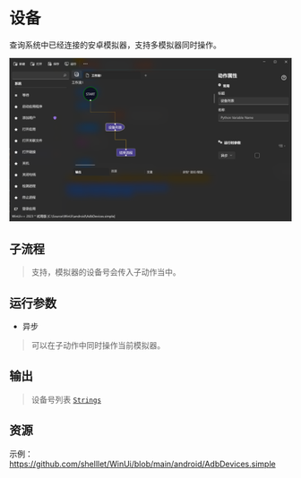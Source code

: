 # 设备 
查询系统中已经连接的安卓模拟器，支持多模拟器同时操作。

![AdbDevices](./images/01.png ':size=90%')

## 子流程

> 支持，模拟器的设备号会传入子动作当中。

## 运行参数

* 异步
> 可以在子动作中同时操作当前模拟器。

## 输出 

>  设备号列表 [`Strings`](./types/String.md)

## 资源

示例：https://github.com/shelllet/WinUi/blob/main/android/AdbDevices.simple

